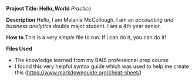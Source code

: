 
**Project Title: Hello_World**
*Practice*

**Description**
Hello, I am Melanie McCollough. 
I am an *accounting and business analytics* double major student. 
I am a 4th year senior. 

**How to**
This is a very _*simple*_ file to run. If i can do it, you can do it! 

**Files Used**
- The knowledge learned from my BAIS professional prep course
- I found this very helpful syntax guide which was used to help me create this (https://www.markdownguide.org/cheat-sheet/)
